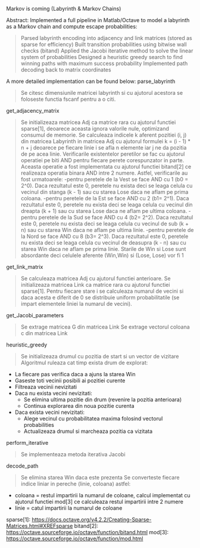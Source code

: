 Markov is coming (Labyrinth & Markov Chains)

Abstract:
Implemented a full pipeline in Matlab/Octave to model a labyrinth as a Markov chain 
and compute escape probabilities:
> Parsed labyrinth encoding into adjacency and link matrices (stored as sparse for efficiency)
> Built transition probabilities using bitwise wall checks (bitand)
> Applied the Jacobi iterative method to solve the linear system of probabilities
> Designed a heuristic greedy search to find winning paths with maximum success probability
> Implemented path decoding back to matrix coordinates


A more detailed implementation can be found below:
parse_labyrinth
> Se citesc dimensiunile matricei labyrinth si cu ajutorul acestora se foloseste
 functia fscanf pentru a o citi.

get_adjacency_matrix
> Se initializeaza matricea Adj ca matrice rara cu ajutorul functiei sparse[1],
  deoarece aceasta ignora valorile nule, optimizand consumul de memorie.
> Se calculeaza indicele k aferent pozitiei (i, j) din  matricea Labyrinth in
  matricea Adj cu ajutorul formulei k = (i - 1) * n + j deoarece pe fiecare
  linie i se afla n elemente iar j ne da pozitia de pe acea linie.
> Verificarile existentelor peretilor se fac cu ajutorul operatiei pe biti
  AND pentru fiecare perete corespunzator in parte. Aceasta operatie a fost
  implementata cu ajutorul functiei bitand[2] ce realizeaza operatia binara
  AND intre 2 numere.
> Astfel, verificarile au fost urmatoarele:
  -pentru peretele de la Vest se face AND cu 1 (b0 = 2^0).
   Daca rezultatul este 0, peretele nu exista deci se leaga
   celula cu vecinul din stanga (k - 1) sau cu starea Lose
   daca ne aflam pe prima coloana.
  -pentru peretele de la Est se face AND cu 2 (b1= 2^1).
   Daca rezultatul este 0, peretele nu exista deci se leaga
   celula cu vecinul din dreapta (k + 1) sau cu starea Lose
   daca ne aflam pe ultima coloana.
  -pentru peretele de la Sud se face AND cu 4 (b2= 2^2).
   Daca rezultatul este 0, peretele nu exista deci se leaga
   celula cu vecinul de sub (k + n) sau cu starea Win
   daca ne aflam pe ultima linie.
  -pentru peretele de la Nord se face AND cu 8 (b3= 2^3).
   Daca rezultatul este 0, peretele nu exista deci se leaga
   celula cu vecinul de deasupra (k - n) sau cu starea Win
   daca ne aflam pe prima linie.
> Starile de Win si Lose sunt absordante deci celulele aferente (Win,Win) si
  (Lose, Lose) vor fi 1

get_link_matrix
> Se calculeaza matricea Adj cu ajutorul functiei anterioare.
> Se initializeaza matricea Link ca matrice rara cu ajutorul functiei sparse[1].
> Pentru fiecare stare i se calculeaza numarul de vecini si daca acesta e diferit
  de 0 se distribuie uniform probabilitatile (se impart elementele liniei la 
  numarul de vecini).

get_Jacobi_parameters
> Se extrage matricea G din matricea Link
> Se extrage vectorul coloana c din matricea Link

heuristic_greedy
> Se initializeaza drumul cu pozitia de start si un vector de vizitare
> Algoritmul ruleaza cat timp exista drum de explorat:
  - La fiecare pas verifica daca a ajuns la starea Win
  - Gaseste toti vecinii posibili ai pozitiei curente
  - Filtreaza vecinii nevizitati
  - Daca nu exista vecini nevizitati:
     * Se elimina ultima pozitie din drum (revenire la pozitia anterioara)
     * Continua explorarea din noua pozitie curenta
   - Daca exista vecini nevizitati:
     * Alege vecinul cu probabilitatea maxima folosind vectorul probabilities
     * Actualizeaza drumul si marcheaza pozitia ca vizitata

perform_iterative
> Se implementeaza metoda iterativa Jacobi

decode_path
> Se elimina starea Win daca este prezenta
> Se converteste fiecare indice liniar in pereche (linie, coloana) astfel:
  - coloana = restul impartirii la numarul de coloane, calcul implementat cu
    ajutorul functiei mod[3] ce calculeaza restul impartirii intre 2 numere 
  - linie = catul impartirii la numarul de coloane

sparse[1]: https://docs.octave.org/v4.2.2/Creating-Sparse-Matrices.html#XREFsparse
bitand[2]: https://octave.sourceforge.io/octave/function/bitand.html
mod[3]: https://octave.sourceforge.io/octave/function/mod.html
